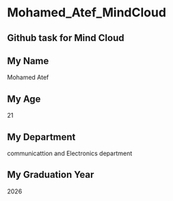 # Mohamed_Atef_MindCloud

## Github task for Mind Cloud


## My Name

Mohamed Atef

## My Age

21

## My Department

communicattion and Electronics department

## My Graduation Year

2026



